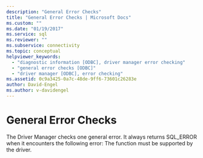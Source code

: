 ```yaml
---
description: "General Error Checks"
title: "General Error Checks | Microsoft Docs"
ms.custom: ""
ms.date: "01/19/2017"
ms.service: sql
ms.reviewer: ""
ms.subservice: connectivity
ms.topic: conceptual
helpviewer_keywords: 
  - "diagnostic information [ODBC], driver manager error checking"
  - "general error checks [ODBC]"
  - "driver manager [ODBC], error checking"
ms.assetid: 0c9a3425-0a7c-48de-9ff6-73601c26283e
author: David-Engel
ms.author: v-davidengel
---
```

# General Error Checks
The Driver Manager checks one general error. It always returns SQL_ERROR when it encounters the following error: The function must be supported by the driver.
